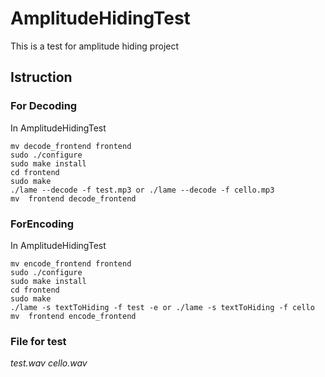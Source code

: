 # AmplitudeHidingTest
This is a test for amplitude hiding project

## Istruction 

### For Decoding
In AmplitudeHidingTest
```
mv decode_frontend frontend
sudo ./configure
sudo make install
cd frontend 
sudo make
./lame --decode -f test.mp3 or ./lame --decode -f cello.mp3
mv  frontend decode_frontend
```

### ForEncoding
In AmplitudeHidingTest
```
mv encode_frontend frontend
sudo ./configure
sudo make install
cd frontend 
sudo make
./lame -s textToHiding -f test -e or ./lame -s textToHiding -f cello
mv  frontend encode_frontend
```
### File for test
*test.wav*
*cello.wav*

